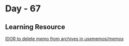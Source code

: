 # Day - 67 

## Learning Resource

[IDOR to delete memo from archives in usememos/memos](https://huntr.dev/bounties/a24b45d8-554b-4131-8ce1-f33bf8cdbacc/)
